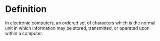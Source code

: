 # Definition

In electronic computers, an ordered set of characters which is the
normal unit in which information may be stored, transmitted, or operated
upon within a computer.
